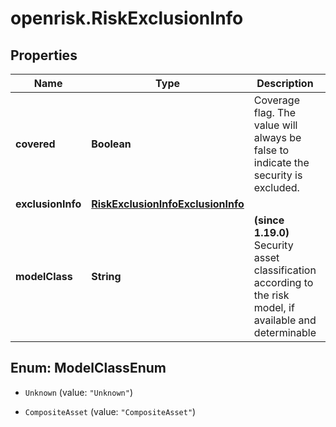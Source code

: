 # openrisk.RiskExclusionInfo

## Properties

Name | Type | Description | Notes
------------ | ------------- | ------------- | -------------
**covered** | **Boolean** | Coverage flag. The value will always be false to indicate the security is excluded. | 
**exclusionInfo** | [**RiskExclusionInfoExclusionInfo**](RiskExclusionInfoExclusionInfo.md) |  | 
**modelClass** | **String** | **(since 1.19.0)** Security asset classification according to the risk model, if available and determinable | 



## Enum: ModelClassEnum


* `Unknown` (value: `"Unknown"`)

* `CompositeAsset` (value: `"CompositeAsset"`)




